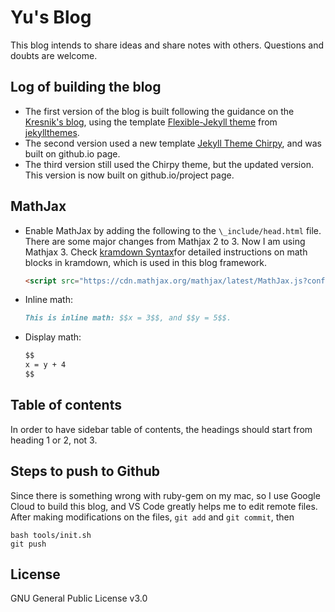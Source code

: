 # Yu's Blog

This blog intends to share ideas and share notes with others. Questions and doubts are welcome.

## Log of building the blog
- The first version of the blog is built following the guidance on the [Kresnik's blog](http://kresnik.wang/works/tech/2015/06/07/在github-pages网站下用jekyll制作博客教程.html), using the template [Flexible-Jekyll theme](http://jekyllthemes.org/themes/flexible-jekyll/) from [jekyllthemes](http://jekyllthemes.org). 
- The second version used a new template [Jekyll Theme Chirpy](https://github.com/cotes2020/jekyll-theme-chirpy#jekyll-theme-chirpy), and was built on github.io page.
- The third version still used the Chirpy theme, but the updated version. This version is now built on github.io/project page.

## MathJax
- Enable MathJax by adding the following to the `\_include/head.html` file. There are some major changes from Mathjax 2 to 3. Now I am using Mathjax 3. Check [kramdown Syntax](https://kramdown.gettalong.org/syntax.html)for detailed instructions on math blocks in kramdown, which is used in this blog framework.
	```html
	<script src="https://cdn.mathjax.org/mathjax/latest/MathJax.js?config=TeX-AMS-MML_HTMLorMML" type="text/javascript"></script>
	```
- Inline math:
	```md
	This is inline math: $$x = 3$$, and $$y = 5$$.
	```
- Display math:
	```md
	$$
	x = y + 4
	$$
	```

## Table of contents
In order to have sidebar table of contents, the headings should start from heading 1 or 2, not 3. 

## Steps to push to Github
Since there is something wrong with ruby-gem on my mac, so I use Google Cloud to build this blog, and VS Code greatly helps me to edit remote files. After making modifications on the files, `git add` and `git commit`, then
```console
bash tools/init.sh
git push
```

## License
GNU General Public License v3.0